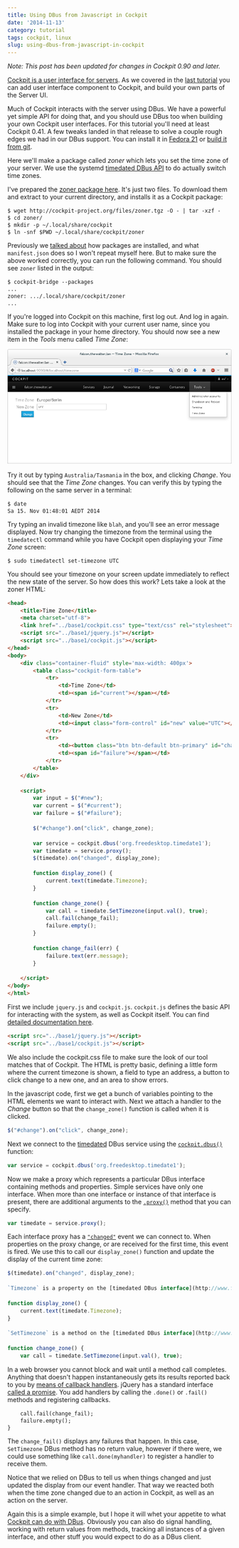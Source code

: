 ```yaml
---
title: Using DBus from Javascript in Cockpit
date: '2014-11-13'
category: tutorial
tags: cockpit, linux
slug: using-dbus-from-javascript-in-cockpit
---
```


*Note: This post has been updated for changes in Cockpit 0.90 and later.*

[Cockpit is a user interface for servers](http://cockpit-project.org). As we covered in the [last tutorial](http://cockpit-project.org/blog/creating-plugins-for-the-cockpit-user-interface.html) you can add user interface component to Cockpit, and build your own parts of the Server UI.

Much of Cockpit interacts with the server using DBus. We have a powerful yet simple API for doing that, and you should use DBus too when building your own Cockpit user interfaces. For this tutorial you'll need at least Cockpit 0.41. A few tweaks landed in that release to solve a couple rough edges we had in our DBus support. You can install it in [Fedora 21](https://lists.fedorahosted.org/pipermail/cockpit-devel/2014-November/000196.html) or [build it from git](https://github.com/cockpit-project/cockpit/blob/master/HACKING.md).

Here we'll make a package called *zoner* which lets you set the time zone of your server. We use the systemd [timedated DBus API](http://www.freedesktop.org/wiki/Software/systemd/timedated/) to do actually switch time zones.

I've prepared the [zoner package here](http://cockpit-project.org/files/zoner.tgz). It's just two files. To download them and extract to your current directory, and installs it as a Cockpit package:

```text
$ wget http://cockpit-project.org/files/zoner.tgz -O - | tar -xzf -
$ cd zoner/
$ mkdir -p ~/.local/share/cockpit
$ ln -snf $PWD ~/.local/share/cockpit/zoner
```

Previously we [talked about](http://cockpit-project.org/blog/creating-plugins-for-the-cockpit-user-interface.html) how packages are installed, and what `manifest.json` does so I won't repeat myself here. But to make sure the above worked correctly, you can run the following command. You should see `zoner` listed in the output:

```text
$ cockpit-bridge --packages
...
zoner: .../.local/share/cockpit/zoner
...
```

If you're logged into Cockpit on this machine, first log out. And log in again. Make sure to log into Cockpit with your current user name, since you installed the package in your home directory. You should now see a new item in the *Tools* menu called *Time Zone*:

![Pinger tool](/images/cockpit-zoner-tool.png)

Try it out by typing `Australia/Tasmania` in the box, and clicking *Change*. You should see that the *Time Zone* changes. You can verify this by typing the following on the same server in a terminal:

```text
$ date
Sa 15. Nov 01:48:01 AEDT 2014
```

Try typing an invalid timezone like `blah`, and you'll see an error message displayed. Now try changing the timezone from the terminal using the `timedatectl` command while you have Cockpit open displaying your *Time Zone* screen:

```text
$ sudo timedatectl set-timezone UTC
```

You should see your timezone on your screen update immediately to reflect the new state of the server. So how does this work? Lets take a look at the zoner HTML:

```html
<head>
    <title>Time Zone</title>
    <meta charset="utf-8">
    <link href="../base1/cockpit.css" type="text/css" rel="stylesheet">
    <script src="../base1/jquery.js"></script>
    <script src="../base1/cockpit.js"></script>
</head>
<body>
    <div class="container-fluid" style='max-width: 400px'>
        <table class="cockpit-form-table">
            <tr>
                <td>Time Zone</td>
                <td><span id="current"></span></td>
            </tr>
            <tr>
                <td>New Zone</td>
                <td><input class="form-control" id="new" value="UTC"></td>
            </tr>
            <tr>
                <td><button class="btn btn-default btn-primary" id="change">Change</button></td>
                <td><span id="failure"></span></td>
            </tr>
        </table>
    </div>

    <script>
        var input = $("#new");
        var current = $("#current");
        var failure = $("#failure");

        $("#change").on("click", change_zone);

        var service = cockpit.dbus('org.freedesktop.timedate1');
        var timedate = service.proxy();
        $(timedate).on("changed", display_zone);

        function display_zone() {
            current.text(timedate.Timezone);
        }

        function change_zone() {
            var call = timedate.SetTimezone(input.val(), true);
            call.fail(change_fail);
            failure.empty();
        }

        function change_fail(err) {
            failure.text(err.message);
        }

    </script>
</body>
</html>
```

First we include `jquery.js` and `cockpit.js`. `cockpit.js` defines the basic API for interacting with the system, as well as Cockpit itself. You can find [detailed documentation here](http://cockpit-project.org/guide/latest/api-cockpit.html).

```html
<script src="../base1/jquery.js"></script>
<script src="../base1/cockpit.js"></script>
```

We also include the cockpit.css file to make sure the look of our tool matches that of Cockpit. The HTML is pretty basic, defining a little form where the current timezone is shown, a field to type an address, a button to click change to a new one, and an area to show errors.

In the javascript code, first we get a bunch of variables pointing to the HTML elements we want to interact with.
Next we attach a handler to the *Change* button so that the `change_zone()` function is called when it is clicked.

```javascript
$("#change").on("click", change_zone);
```

Next we connect to the [timedated](http://www.freedesktop.org/wiki/Software/systemd/timedated/) DBus service using the [`cockpit.dbus()`](http://cockpit-project.org/guide/latest/api-cockpit.html#latest-dbus-dbus) function:

```javascript
var service = cockpit.dbus('org.freedesktop.timedate1');
```

Now we make a proxy which represents a particular DBus interface containing methods and properties. Simple services have only one interface. When more than one interface or instance of that interface is present, there are additional arguments to the [`.proxy()`](http://cockpit-project.org/guide/latest/api-cockpit.html#latest-dbus-proxy) method that you can specify.

```javascript
var timedate = service.proxy();
```

Each interface proxy has a [`"changed"`](http://cockpit-project.org/guide/latest/api-cockpit.html#latest-dbus-proxy-onchanged) event we can connect to. When properties on the proxy change, or are received for the first time, this event is fired. We use this to call our `display_zone()` function and update the display of the current time zone:

```javascript
$(timedate).on("changed", display_zone);

`Timezone` is a property on the [timedated DBus interface](http://www.freedesktop.org/wiki/Software/systemd/timedated/). We can access these properties directly, and the proxy will keep them up to date. Here we use the property to update our display of the current time zone:

function display_zone() {
    current.text(timedate.Timezone);
}

`SetTimezone` is a method on the [timedated DBus interface](http://www.freedesktop.org/wiki/Software/systemd/timedated/) interface, and we can invoke it directly as we would a javascript function. In this case we pass the arguments the DBus method expects, a `timezone` string, and a `user_interaction` boolean.

function change_zone() {
    var call = timedate.SetTimezone(input.val(), true);
```

In a web browser you cannot block and wait until a method call completes. Anything that doesn't happen instantaneously gets its results reported back to you by [means of callback handlers](http://cockpit-project.org/guide/latest/api-cockpit.html#latest-dbus-done). jQuery has a standard interface [called a promise](http://api.jquery.com/deferred.promise/). You add handlers by calling the `.done()` or `.fail()` methods and registering callbacks.

```unknown
    call.fail(change_fail);
    failure.empty();
}
```

The `change_fail()` displays any failures that happen. In this case, `SetTimezone` DBus method has no return value, however if there were, we could use something like `call.done(myhandler)` to register a handler to receive them.

Notice that we relied on DBus to tell us when things changed and just updated the display from our event handler. That way we reacted both when the time zone changed due to an action in Cockpit, as well as an action on the server.

Again this is a simple example, but I hope it will whet your appetite to what [Cockpit can do with DBus](http://cockpit-project.org/guide/latest/api-cockpit.html#latest-dbus). Obviously you can also do signal handling, working with return values from methods, tracking all instances of a given interface, and other stuff you would expect to do as a DBus client.
